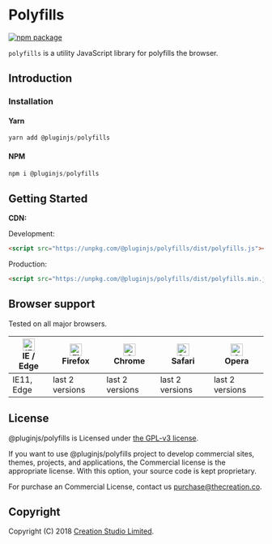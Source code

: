 # Polyfills

[![npm package](https://img.shields.io/npm/v/@pluginjs/polyfills.svg)](https://www.npmjs.com/package/@pluginjs/polyfills)

`polyfills` is a utility JavaScript library for polyfills the browser.

## Introduction
### Installation

#### Yarn

```javascript
yarn add @pluginjs/polyfills
```

#### NPM

```javascript
npm i @pluginjs/polyfills
```

## Getting Started

**CDN:**

Development:

```html
<script src="https://unpkg.com/@pluginjs/polyfills/dist/polyfills.js"></script>
```

Production:

```html
<script src="https://unpkg.com/@pluginjs/polyfills/dist/polyfills.min.js"></script>
```

## Browser support

Tested on all major browsers.

| [<img src="https://raw.githubusercontent.com/alrra/browser-logos/master/src/edge/edge_48x48.png" alt="IE / Edge" width="24px" height="24px" />](http://godban.github.io/browsers-support-badges/)</br>IE / Edge | [<img src="https://raw.githubusercontent.com/alrra/browser-logos/master/src/firefox/firefox_48x48.png" alt="Firefox" width="24px" height="24px" />](http://godban.github.io/browsers-support-badges/)</br>Firefox | [<img src="https://raw.githubusercontent.com/alrra/browser-logos/master/src/chrome/chrome_48x48.png" alt="Chrome" width="24px" height="24px" />](http://godban.github.io/browsers-support-badges/)</br>Chrome | [<img src="https://raw.githubusercontent.com/alrra/browser-logos/master/src/safari/safari_48x48.png" alt="Safari" width="24px" height="24px" />](http://godban.github.io/browsers-support-badges/)</br>Safari | [<img src="https://raw.githubusercontent.com/alrra/browser-logos/master/src/opera/opera_48x48.png" alt="Opera" width="24px" height="24px" />](http://godban.github.io/browsers-support-badges/)</br>Opera |
| --------- | --------- | --------- | --------- | --------- |
| IE11, Edge| last 2 versions| last 2 versions| last 2 versions| last 2 versions|

## License

@pluginjs/polyfills is Licensed under [the GPL-v3 license](LICENSE).

If you want to use @pluginjs/polyfills project to develop commercial sites, themes, projects, and applications, the Commercial license is the appropriate license. With this option, your source code is kept proprietary.

For purchase an Commercial License, contact us purchase@thecreation.co.

## Copyright

Copyright (C) 2018 [Creation Studio Limited](creationstudio.com).